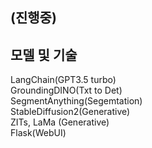 ## (진행중)  

## 모델 및 기술
LangChain(GPT3.5 turbo)  
GroundingDINO(Txt to Det)  
SegmentAnything(Segemtation)  
StableDiffusion2(Generative)  
ZITs, LaMa (Generative)  
Flask(WebUI)
